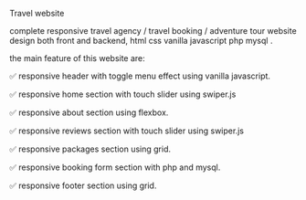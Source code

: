 
Travel website 
 
 complete responsive travel agency / travel booking / adventure tour website design both front and backend, html css vanilla javascript php mysql .
 
 the main feature of this website are:
 
✅ responsive header with toggle menu effect using vanilla javascript.

✅ responsive home section with touch slider using swiper.js

✅ responsive about section using flexbox.

✅ responsive reviews section  with touch slider using swiper.js

✅ responsive packages section using grid.

✅ responsive booking form section with php and mysql.

✅ responsive footer section using grid.


